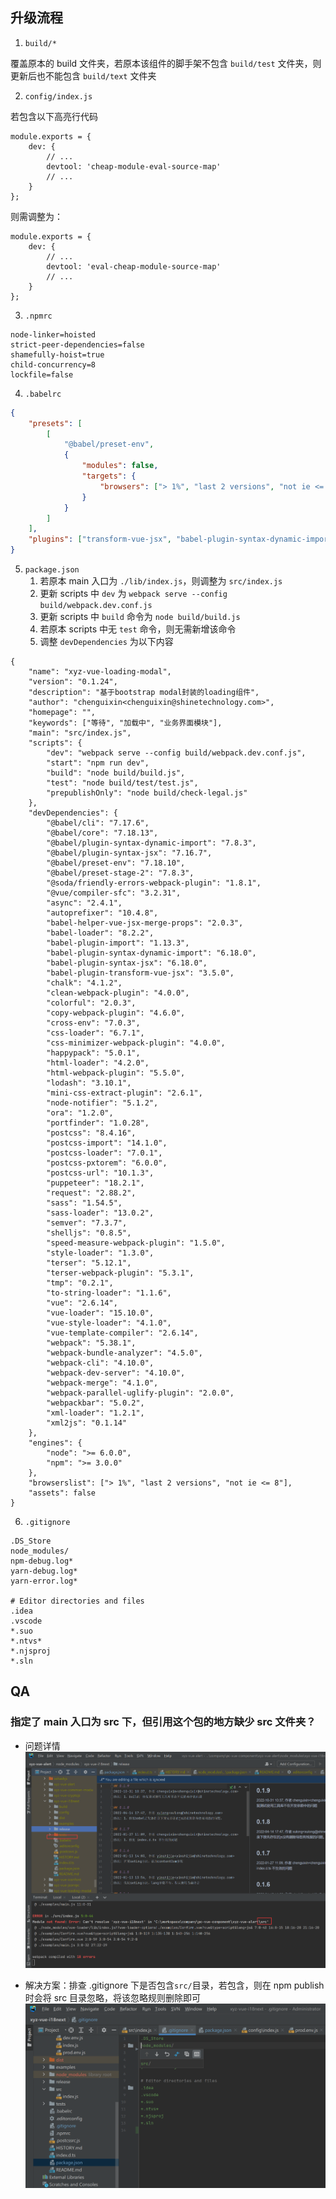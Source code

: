 ## 升级流程

1. `build/*`

覆盖原本的 build 文件夹，若原本该组件的脚手架不包含 `build/test` 文件夹，则更新后也不能包含 `build/text` 文件夹

2. `config/index.js`

若包含以下高亮行代码

```js{4}
module.exports = {
    dev: {
        // ...
        devtool: 'cheap-module-eval-source-map'
        // ...
    }
};
```

则需调整为：

```js{4}
module.exports = {
    dev: {
        // ...
        devtool: 'eval-cheap-module-source-map'
        // ...
    }
};
```

3. `.npmrc`

```text
node-linker=hoisted
strict-peer-dependencies=false
shamefully-hoist=true
child-concurrency=8
lockfile=false
```

4. `.babelrc`

```json
{
    "presets": [
        [
            "@babel/preset-env",
            {
                "modules": false,
                "targets": {
                    "browsers": ["> 1%", "last 2 versions", "not ie <= 8"]
                }
            }
        ]
    ],
    "plugins": ["transform-vue-jsx", "babel-plugin-syntax-dynamic-import"]
}
```

5. `package.json`
    1. 若原本 main 入口为 `./lib/index.js`，则调整为 `src/index.js`
    2. 更新 scripts 中 `dev` 为 `webpack serve --config build/webpack.dev.conf.js`
    3. 更新 scripts 中 `build` 命令为 `node build/build.js`
    4. 若原本 scripts 中无 `test` 命令，则无需新增该命令
    5. 调整 `devDependencies` 为以下内容

```json{2,4,7,9-13,16-86}
{
    "name": "xyz-vue-loading-modal",
    "version": "0.1.24",
    "description": "基于bootstrap modal封装的loading组件",
    "author": "chenguixin<chenguixin@shinetechnology.com>",
    "homepage": "",
    "keywords": ["等待", "加载中", "业务界面模块"],
    "main": "src/index.js",
    "scripts": {
        "dev": "webpack serve --config build/webpack.dev.conf.js",
        "start": "npm run dev",
        "build": "node build/build.js",
        "test": "node build/test/test.js",
        "prepublishOnly": "node build/check-legal.js"
    },
    "devDependencies": {
        "@babel/cli": "7.17.6",
        "@babel/core": "7.18.13",
        "@babel/plugin-syntax-dynamic-import": "7.8.3",
        "@babel/plugin-syntax-jsx": "7.16.7",
        "@babel/preset-env": "7.18.10",
        "@babel/preset-stage-2": "7.8.3",
        "@soda/friendly-errors-webpack-plugin": "1.8.1",
        "@vue/compiler-sfc": "3.2.31",
        "async": "2.4.1",
        "autoprefixer": "10.4.8",
        "babel-helper-vue-jsx-merge-props": "2.0.3",
        "babel-loader": "8.2.2",
        "babel-plugin-import": "1.13.3",
        "babel-plugin-syntax-dynamic-import": "6.18.0",
        "babel-plugin-syntax-jsx": "6.18.0",
        "babel-plugin-transform-vue-jsx": "3.5.0",
        "chalk": "4.1.2",
        "clean-webpack-plugin": "4.0.0",
        "colorful": "2.0.3",
        "copy-webpack-plugin": "4.6.0",
        "cross-env": "7.0.3",
        "css-loader": "6.7.1",
        "css-minimizer-webpack-plugin": "4.0.0",
        "happypack": "5.0.1",
        "html-loader": "4.2.0",
        "html-webpack-plugin": "5.5.0",
        "lodash": "3.10.1",
        "mini-css-extract-plugin": "2.6.1",
        "node-notifier": "5.1.2",
        "ora": "1.2.0",
        "portfinder": "1.0.28",
        "postcss": "8.4.16",
        "postcss-import": "14.1.0",
        "postcss-loader": "7.0.1",
        "postcss-pxtorem": "6.0.0",
        "postcss-url": "10.1.3",
        "puppeteer": "18.2.1",
        "request": "2.88.2",
        "sass": "1.54.5",
        "sass-loader": "13.0.2",
        "semver": "7.3.7",
        "shelljs": "0.8.5",
        "speed-measure-webpack-plugin": "1.5.0",
        "style-loader": "1.3.0",
        "terser": "5.12.1",
        "terser-webpack-plugin": "5.3.1",
        "tmp": "0.2.1",
        "to-string-loader": "1.1.6",
        "vue": "2.6.14",
        "vue-loader": "15.10.0",
        "vue-style-loader": "4.1.0",
        "vue-template-compiler": "2.6.14",
        "webpack": "5.38.1",
        "webpack-bundle-analyzer": "4.5.0",
        "webpack-cli": "4.10.0",
        "webpack-dev-server": "4.10.0",
        "webpack-merge": "4.1.0",
        "webpack-parallel-uglify-plugin": "2.0.0",
        "webpackbar": "5.0.2",
        "xml-loader": "1.2.1",
        "xml2js": "0.1.14"
    },
    "engines": {
        "node": ">= 6.0.0",
        "npm": ">= 3.0.0"
    },
    "browserslist": ["> 1%", "last 2 versions", "not ie <= 8"],
    "assets": false
}
```

6. `.gitignore`

```text
.DS_Store
node_modules/
npm-debug.log*
yarn-debug.log*
yarn-error.log*

# Editor directories and files
.idea
.vscode
*.suo
*.ntvs*
*.njsproj
*.sln
```

## QA

### 指定了 main 入口为 src 下，但引用这个包的地方缺少 src 文件夹？

-   问题详情
    ![img_1.png](img_1.png)

-   解决方案：排查 .gitignore 下是否包含`src/`目录，若包含，则在 npm publish 时会将 src 目录忽略，将该忽略规则删除即可
    ![img.png](img.png)
